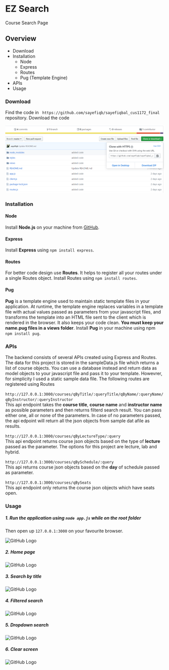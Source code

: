 # EZ Search
Course Search Page

## Overview
* Download 
* Installation
   * Node
   * Express
   * Routes
   * Pug (Template Engine)
* APIs
* Usage

### Download

Find the code in ``` https://github.com/sayefiqb/sayefiqbal_cus1172_final``` repository.
Download the code

![GitHub Logo](/github_images/download1.PNG)


### Installation

#### Node

Install **Node.js** on your machine from [GitHub](https://nodejs.org/en/).

#### Express

Install **Express** using ``` npm install express ```.

#### Routes

For better code design use **Routes**. It helps to register all your routes under a single Routes object. Install Routes using 
``` npm install routes ```.

#### Pug

**Pug** is a template engine used to maintain static template files in your application. At runtime, the template engine replaces variables in a template file with actual values passed as parameters from your javascript files, and transforms the template into an HTML file sent to the client which is rendered in the browser. It also keeps your code clean. **You must keep your name.pug files in a views folder**. Install **Pug** in your machine using npm ``` npm install pug```.


### APIs

The backend consists of several APIs created using Express and Routes. The data for this project is stored in the sampleData.js file which returns a list of course objects. You can use a database instead and return data as model objects to your javascript file and pass it to your template. Howevrer, for simplicity I used a static sample data file. The following routes are registered using Routes

```http://127.0.0.1:3000/courses/qByTitle/:queryTitle/qByName/:queryName/qByInstructor/:queryInstructor``` \
This api endpoint takes the **course title**, **course name** and **instructor name** as possible parameters and then returns filterd search result. You can pass either one, all or none of the parameters. In case of no parameters passed, the api edpoint will return all the json objects from sample dat afile as results.

```http://127.0.0.1:3000/courses/qByLectureType/:query``` \
This api endpoint returns course json objects based on the type of **lecture** passed as the parameter. The options for this project are lecture, lab and hybrid.

```http://127.0.0.1:3000/courses/qBySchedule/:query``` \
This api returns course json objects based on the **day** of schedule passed as parameter.

```http://127.0.0.1:3000/courses/qBySeats``` \
This api endpoint only returns the course json objects which have seats open.


### Usage

##### 1. Run the application using ```node app.js``` while on the root folder
   Then open up ```127.0.0.1:3000``` on your favourite browser.

![GitHub Logo](/github_images/run.PNG)
 
##### 2. Home page

![GitHub Logo](/github_images/home1.PNG)

##### 3. Search by title

![GitHub Logo](/github_images/search1.PNG)

##### 4. Filtered search

![GitHub Logo](/github_images/filter1.PNG)

##### 5. Dropdown search 

![GitHub Logo](/github_images/dropdown-search.PNG)

##### 6. Clear screen 

![GitHub Logo](/github_images/clear.PNG)
